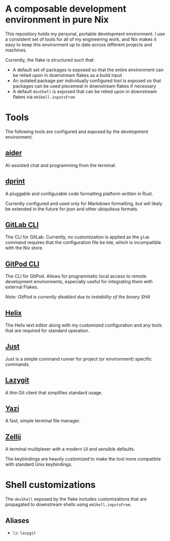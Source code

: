 # A composable development environment in pure Nix

This repository holds my personal, portable development environment. I use a consistent set of tools
for all of my engineering work, and Nix makes it easy to keep this environment up to date across
different projects and machines.

Currently, the flake is structured such that:

- A default set of packages is exposed so that the entire environment can be relied upon in
  downstream flakes as a build input
- An isolated package per individually configured tool is exposed so that packages can be used
  piecemeal in downstream flakes if necessary
- A default `devShell` is exposed that can be relied upon in downstream flakes via
  `mkShell.inputsFrom`

# Tools

The following tools are configured and exposed by the development environment.

## [aider](https://aider.chat/)

AI-assisted chat and programming from the terminal.

## [dprint](https://dprint.dev/)

A pluggable and configurable code formatting platform written in Rust.

Currently configured and used only for Markdown formatting, but will likely be extended in the
future for json and other ubiquitous formats.

## [GitLab CLI](https://gitlab.com/gitlab-org/cli/-/tree/main)

The CLI for GitLab. Currently, no customization is applied as the `glab` command requires that the
configuration file be `600`, which is incompatible with the Nix store.

## [GitPod CLI](https://www.gitpod.io/docs/enterprise/references/gitpod-cli)

The CLI for GitPod. Allows for programmatic local access to remote development environments,
especially useful for integrating them with external Flakes.

_Note: GitPod is currently disabled due to instability of the binary SHA_

## [Helix](https://helix-editor.com/)

The Helix text editor along with my customized configuration and any tools that are required for
standard operation.

## [Just](https://just.systems/man/en/)

Just is a simple command runner for project (or environment) specific commands.

## [Lazygit](https://github.com/jesseduffield/lazygit)

A thin Git client that simplifies standard usage.

## [Yazi](https://yazi-rs.github.io/)

A fast, simple terminal file manager.

## [Zellij](https://zellij.dev/)

A terminal multiplexer with a modern UI and sensible defaults.

The keybindings are heavily customized to make the tool more compatible with standard Unix
keybindings.

# Shell customizations

The `devShell` exposed by the flake includes customizations that are propagated to downstream shells
using `mkShell.inputsFrom`.

## Aliases

- `lz`: `lazygit`

